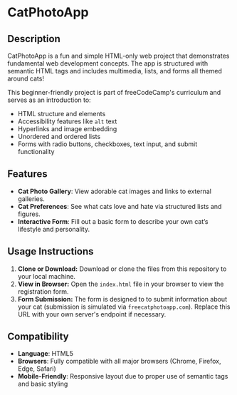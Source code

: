# CatPhotoApp

## Description

CatPhotoApp is a fun and simple HTML-only web project that demonstrates fundamental web development concepts. The app is structured with semantic HTML tags and includes multimedia, lists, and forms all themed around cats!

This beginner-friendly project is part of freeCodeCamp's curriculum and serves as an introduction to:
- HTML structure and elements
- Accessibility features like `alt` text
- Hyperlinks and image embedding
- Unordered and ordered lists
- Forms with radio buttons, checkboxes, text input, and submit functionality

## Features

- **Cat Photo Gallery**: View adorable cat images and links to external galleries.
- **Cat Preferences**: See what cats love and hate via structured lists and figures.
- **Interactive Form**: Fill out a basic form to describe your own cat’s lifestyle and personality.

## Usage Instructions

1. **Clone or Download:** Download or clone the files from this repository to your local machine.
2. **View in Browser:** Open the `index.html` file in your browser to view the registration form.
3. **Form Submission:** The form is designed to to submit information about your cat (submission is simulated via `freecatphotoapp.com`). Replace this URL with your own server's endpoint if necessary.

## Compatibility

- **Language**: HTML5
- **Browsers**: Fully compatible with all major browsers (Chrome, Firefox, Edge, Safari)
- **Mobile-Friendly**: Responsive layout due to proper use of semantic tags and basic styling

